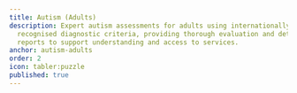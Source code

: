 ```yaml
---
title: Autism (Adults)
description: Expert autism assessments for adults using internationally
  recognised diagnostic criteria, providing thorough evaluation and detailed
  reports to support understanding and access to services.
anchor: autism-adults
order: 2
icon: tabler:puzzle
published: true
---
```

